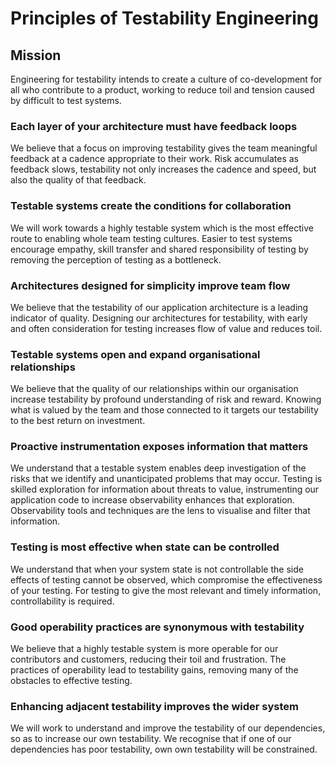 # Principles of Testability Engineering

## Mission

Engineering for testability intends to create a culture of co-development for all who contribute to a product, working to reduce toil and tension caused by difficult to test systems.

### Each layer of your architecture must have feedback loops

We believe that a focus on improving testability gives the team meaningful feedback at a cadence appropriate to their work. Risk accumulates as feedback slows, testability not only increases the cadence and speed, but also the quality of that feedback.

### Testable systems create the conditions for collaboration

We will work towards a highly testable system which is the most effective route to enabling whole team testing cultures. Easier to test systems encourage empathy, skill transfer and shared responsibility of testing by removing the perception of testing as a bottleneck.

### Architectures designed for simplicity improve team flow

We believe that the testability of our application architecture is a leading indicator of quality. Designing our architectures for testability, with early and often consideration for testing increases flow of value and reduces toil.
  
### Testable systems open and expand organisational relationships

We believe that the quality of our relationships within our organisation increase testability by profound understanding of risk and reward. Knowing what is valued by the team and those connected to it targets our testability to the best return on investment.

### Proactive instrumentation exposes information that matters

We understand that a testable system enables deep investigation of the risks that we identify and unanticipated problems that may occur. Testing is skilled exploration for information about threats to value, instrumenting our application code  to increase observability enhances that exploration. Observability tools and techniques are the lens to visualise and filter that information.

### Testing is most effective when state can be controlled

We understand that when your system state is not controllable the side effects of testing cannot be observed, which compromise the effectiveness of your testing. For testing to give the most relevant and timely information, controllability is required.

### Good operability practices are synonymous with testability

We believe that a highly testable system is more operable for our contributors and customers, reducing their toil and frustration. The practices of operability lead to testability gains, removing many of the obstacles to effective testing.

### Enhancing adjacent testability improves the wider system

We will work to understand and improve the testability of our dependencies, so as to increase our own testability. We recognise that if one of our dependencies has poor testability, own own testability will be constrained.
